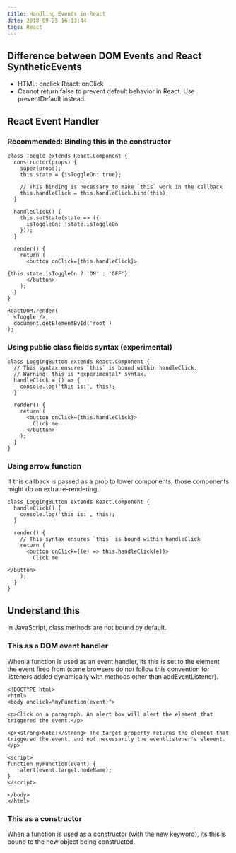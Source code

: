```yaml
---
title: Handling Events in React
date: 2018-09-25 16:13:44
tags: React
---
```

## Difference between DOM Events and React SyntheticEvents
* HTML: onclick  React: onClick
* Cannot return false to prevent default behavior in React. Use preventDefault instead.

## React Event Handler

### Recommended: Binding this in the constructor
```
class Toggle extends React.Component {
  constructor(props) {
    super(props);
    this.state = {isToggleOn: true};

    // This binding is necessary to make `this` work in the callback
    this.handleClick = this.handleClick.bind(this);
  }

  handleClick() {
    this.setState(state => ({
      isToggleOn: !state.isToggleOn
    }));
  }

  render() {
    return (
      <button onClick={this.handleClick}>
        
{this.state.isToggleOn ? 'ON' : 'OFF'}
      </button>
    );
  }
}

ReactDOM.render(
  <Toggle />,
  document.getElementById('root')
);
```

### Using public class fields syntax (experimental)
```
class LoggingButton extends React.Component {
  // This syntax ensures `this` is bound within handleClick.
  // Warning: this is *experimental* syntax.
  handleClick = () => {
    console.log('this is:', this);
  }

  render() {
    return (
      <button onClick={this.handleClick}>
        Click me
      </button>
    );
  }
}
```

### Using arrow function
If this callback is passed as a prop to lower components, those components might do an extra re-rendering.

```
class LoggingButton extends React.Component {
  handleClick() {
    console.log('this is:', this);
  }

  render() {
    // This syntax ensures `this` is bound within handleClick
    return (
      <button onClick={(e) => this.handleClick(e)}>
        Click me
      
</button>
    );
  }
}
```

## Understand this
In JavaScript, class methods are not bound by default.

### This as a DOM event handler

When a function is used as an event handler, its this is set to the element the event fired from (some browsers do not follow this convention for listeners added dynamically with methods other than addEventListener).

```
<!DOCTYPE html>
<html>
<body onclick="myFunction(event)">

<p>Click on a paragraph. An alert box will alert the element that triggered the event.</p>

<p><strong>Note:</strong> The target property returns the element that triggered the event, and not necessarily the eventlistener's element.</p>

<script>
function myFunction(event) { 
    alert(event.target.nodeName);
}
</script>

</body>
</html>
```

### This as a constructor
When a function is used as a constructor (with the new keyword), its this is bound to the new object being constructed.